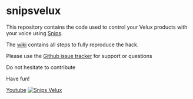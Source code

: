 # snipsvelux

This repository contains the code used to control your Velux products with your voice using [Snips](https://snips.ai).

The [wiki](https://github.com/Psychokiller1888/snipsvelux/wiki) contains all steps to fully reproduce the hack.

Please use the [Github issue tracker](https://github.com/Psychokiller1888/snipsvelux/issues) for support or questions

Do not hesitate to contribute

Have fun!

[Youtube](https://www.youtube.com/watch?v=ukkOLqcm2CY£)
[![Snips Velux](https://puu.sh/A6YQ6.png)](https://www.youtube.com/watch?v=ukkOLqcm2CY£)
